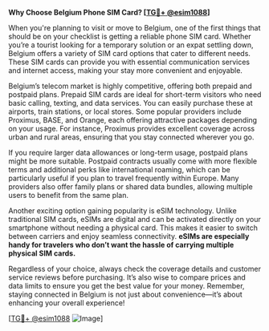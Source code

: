 **Why Choose Belgium Phone SIM Card? [[TG💪+ @esim1088](https://t.me/s/esim1088)]**

When you're planning to visit or move to Belgium, one of the first things that should be on your checklist is getting a reliable phone SIM card. Whether you’re a tourist looking for a temporary solution or an expat settling down, Belgium offers a variety of SIM card options that cater to different needs. These SIM cards can provide you with essential communication services and internet access, making your stay more convenient and enjoyable.

Belgium’s telecom market is highly competitive, offering both prepaid and postpaid plans. Prepaid SIM cards are ideal for short-term visitors who need basic calling, texting, and data services. You can easily purchase these at airports, train stations, or local stores. Some popular providers include Proximus, BASE, and Orange, each offering attractive packages depending on your usage. For instance, Proximus provides excellent coverage across urban and rural areas, ensuring that you stay connected wherever you go.

If you require larger data allowances or long-term usage, postpaid plans might be more suitable. Postpaid contracts usually come with more flexible terms and additional perks like international roaming, which can be particularly useful if you plan to travel frequently within Europe. Many providers also offer family plans or shared data bundles, allowing multiple users to benefit from the same plan.

Another exciting option gaining popularity is eSIM technology. Unlike traditional SIM cards, eSIMs are digital and can be activated directly on your smartphone without needing a physical card. This makes it easier to switch between carriers and enjoy seamless connectivity. **eSIMs are especially handy for travelers who don’t want the hassle of carrying multiple physical SIM cards.**

Regardless of your choice, always check the coverage details and customer service reviews before purchasing. It’s also wise to compare prices and data limits to ensure you get the best value for your money. Remember, staying connected in Belgium is not just about convenience—it’s about enhancing your overall experience!

[[TG💪+ @esim1088](https://t.me/s/esim1088) ![Image](https://i.postimg.cc/Y0z9fWf4/image.png)]